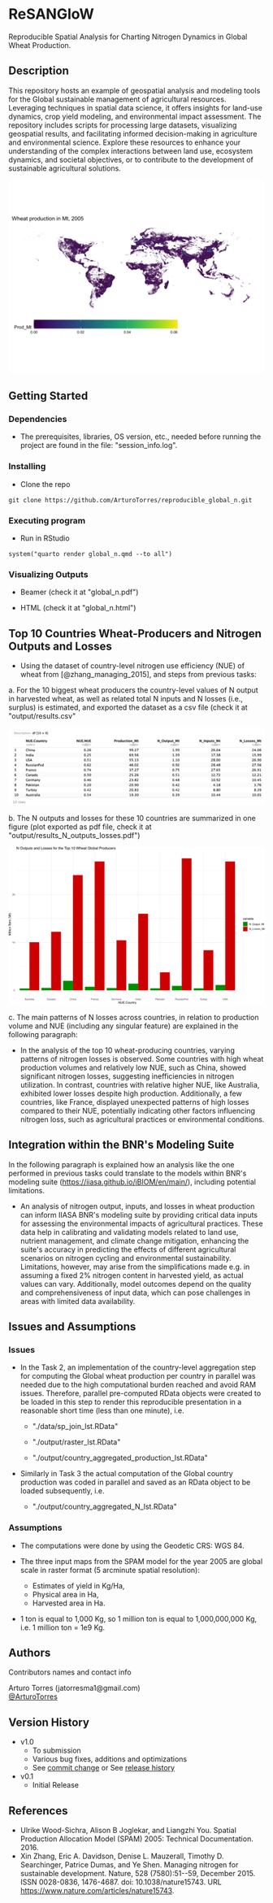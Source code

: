 # ReSANGloW

Reproducible Spatial Analysis for Charting Nitrogen Dynamics in Global Wheat Production.

## Description

This repository hosts an example of geospatial analysis and modeling tools for the Global sustainable management of agricultural resources. Leveraging techniques in spatial data science, it offers insights for land-use dynamics, crop yield modeling, and environmental impact assessment. The repository includes scripts for processing large datasets, visualizing geospatial results, and facilitating informed decision-making in agriculture and environmental science. Explore these resources to enhance your understanding of the complex interactions between land use, ecosystem dynamics, and societal objectives, or to contribute to the development of sustainable agricultural solutions.

![Global Wheat Production in Mt, 2005](static/wheat_production_Mt.png)

## Getting Started

### Dependencies

-   The prerequisites, libraries, OS version, etc., needed before running the project are found in the file: "session_info.log".

### Installing

-   Clone the repo

```         
git clone https://github.com/ArturoTorres/reproducible_global_n.git
```

### Executing program

-   Run in RStudio

```         
system("quarto render global_n.qmd --to all")
```

### Visualizing Outputs

-   Beamer (check it at "global_n.pdf")

-   HTML (check it at "global_n.html")

## Top 10 Countries Wheat-Producers and Nitrogen Outputs and Losses 

-   Using the dataset of country-level nitrogen use efficiency (NUE) of wheat from [@zhang_managing_2015], and steps from previous tasks:

a.  For the 10 biggest wheat producers the country-level values of N output in harvested wheat, as well as related total N inputs and N losses (i.e., surplus) is estimated, and exported the dataset as a csv file (check it at "output/results.csv"

![Top 10 Wheat-producer Countries and Nitrogen (N) Outputs and Losses](static/top10_N_outputs_losses.png)

b.  The N outputs and losses for these 10 countries are summarized in one figure (plot exported as pdf file, check it at "output/results_N_outputs_losses.pdf")

![Visualization of the Nitrogen (N) Outputs and Losses for Top 10 Wheat-producer Countries](static/results_N_outputs_losses.png)

c.  The main patterns of N losses across countries, in relation to production volume and NUE (including any singular feature) are explained in the following paragraph:

-   In the analysis of the top 10 wheat-producing countries, varying patterns of nitrogen losses is observed. Some countries with high wheat production volumes and relatively low NUE, such as China, showed significant nitrogen losses, suggesting inefficiencies in nitrogen utilization. In contrast, countries with relative higher NUE, like Australia, exhibited lower losses despite high production. Additionally, a few countries, like France, displayed unexpected patterns of high losses compared to their NUE, potentially indicating other factors influencing nitrogen loss, such as agricultural practices or environmental conditions.

## Integration within the BNR's Modeling Suite 

In the following paragraph is explained how an analysis like the one performed in previous tasks could translate to the models within BNR's modeling suite (https://iiasa.github.io/iBIOM/en/main/), including potential limitations.

-   An analysis of nitrogen output, inputs, and losses in wheat production can inform IIASA BNR's modeling suite by providing critical data inputs for assessing the environmental impacts of agricultural practices. These data help in calibrating and validating models related to land use, nutrient management, and climate change mitigation, enhancing the suite's accuracy in predicting the effects of different agricultural scenarios on nitrogen cycling and environmental sustainability. Limitations, however, may arise from the simplifications made e.g. in assuming a fixed 2% nitrogen content in harvested yield, as actual values can vary. Additionally, model outcomes depend on the quality and comprehensiveness of input data, which can pose challenges in areas with limited data availability.

## Issues and Assumptions

### Issues

-   In the Task 2, an implementation of the country-level aggregation step for computing the Global wheat production per country in parallel was needed due to the high computational burden reached and avoid RAM issues. Therefore, parallel pre-computed RData objects were created to be loaded in this step to render this reproducible presentation in a reasonable short time (less than one minute), i.e.

    -   "./data/sp_join_lst.RData"

    -   "./output/raster_lst.RData"

    -   "./output/country_aggregated_production_lst.RData"

-   Similarly in Task 3 the actual computation of the Global country production was coded in parallel and saved as an RData object to be loaded subsequently, i.e.

    -   "./output/country_aggregated_N_lst.RData"

### Assumptions

-   The computations were done by using the Geodetic CRS: WGS 84.

-   The three input maps from the SPAM model for the year 2005 are global scale in raster format (5 arcminute spatial resolution):

    -   Estimates of yield in Kg/Ha,
    -   Physical area in Ha,
    -   Harvested area in Ha.

-   1 ton is equal to 1,000 Kg, so 1 million ton is equal to 1,000,000,000 Kg, i.e. 1 million ton = 1e9 Kg.

## Authors

Contributors names and contact info

Arturo Torres (jatorresma1\@gmail.com)\
[\@ArturoTorres](https://arturotorres.github.io)

## Version History

-   v1.0
    -   To submission
    -   Various bug fixes, additions and optimizations
    -   See [commit change]() or See [release history]()
-   v0.1
    -   Initial Release

## References

-   Ulrike Wood-Sichra, Alison B Joglekar, and Liangzhi You. Spatial Production Allocation Model (SPAM) 2005: Technical Documentation. 2016.
-   Xin Zhang, Eric A. Davidson, Denise L. Mauzerall, Timothy D. Searchinger, Patrice Dumas, and Ye Shen. Managing nitrogen for sustainable development. Nature, 528 (7580):51--59, December 2015. ISSN 0028-0836, 1476-4687. doi: 10.1038/nature15743. URL https://www.nature.com/articles/nature15743.
